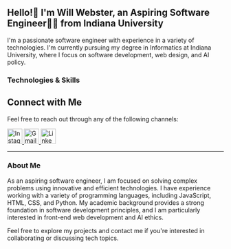## Hello!👋 I'm Will Webster, an Aspiring Software Engineer🧑‍💻 from Indiana University

I'm a passionate software engineer with experience in a variety of technologies. I'm currently pursuing my degree in Informatics at Indiana University, where I focus on software development, web design, and AI policy.

### Technologies & Skills




## Connect with Me

Feel free to reach out through any of the following channels:

<div align="left">
  <!-- Instagram link -->
  <a href="https://www.instagram.com/willy.web31" target="_blank">
    <img src="https://img.shields.io/static/v1?message=willy.web31&logo=instagram&label=&color=E4405F&logoColor=white&labelColor=&style=for-the-badge" height="35" alt="Instagram logo" />
  </a>
  
  <!-- Gmail link -->
  <a href="mailto:wwebste@gmail.com" target="_blank">
    <img src="https://img.shields.io/static/v1?message=Gmail&logo=gmail&label=&color=D14836&logoColor=white&labelColor=&style=for-the-badge" height="35" alt="Gmail logo" />
  </a>

  <!-- LinkedIn link -->
  <a href="www.linkedin.com/in/willwebster07" target="_blank">
    <img src="https://img.shields.io/static/v1?message=LinkedIn&logo=linkedin&label=&color=0077B5&logoColor=white&labelColor=&style=for-the-badge" height="35" alt="LinkedIn logo" />
  </a>
</div>


---

### About Me

As an aspiring software engineer, I am focused on solving complex problems using innovative and efficient technologies. I have experience working with a variety of programming languages, including JavaScript, HTML, CSS, and Python. My academic background provides a strong foundation in software development principles, and I am particularly interested in front-end web development and AI ethics.

Feel free to explore my projects and contact me if you're interested in collaborating or discussing tech topics.
